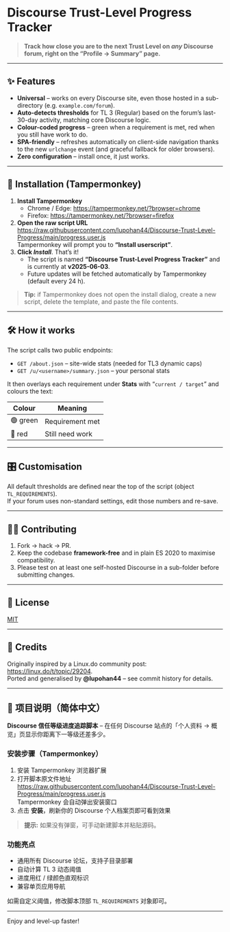 # Discourse Trust-Level Progress Tracker

> **Track how close you are to the next Trust Level on _any_ Discourse forum, right on the “Profile → Summary” page.**

---

## ✨ Features
- **Universal** – works on every Discourse site, even those hosted in a sub-directory (e.g. `example.com/forum`).  
- **Auto-detects thresholds** for TL 3 (Regular) based on the forum’s last-30-day activity, matching core Discourse logic.  
- **Colour-coded progress** – green when a requirement is met, red when you still have work to do.  
- **SPA-friendly** – refreshes automatically on client-side navigation thanks to the new `urlchange` event (and graceful fallback for older browsers).  
- **Zero configuration** – install once, it just works.

---

## 🚀 Installation (Tampermonkey)

1. **Install Tampermonkey**  
   - Chrome / Edge: <https://tampermonkey.net/?browser=chrome>  
   - Firefox: <https://tampermonkey.net/?browser=firefox>
2. **Open the raw script URL**  
   <https://raw.githubusercontent.com/lupohan44/Discourse-Trust-Level-Progress/main/progress.user.js>  
   Tampermonkey will prompt you to **“Install userscript”**.  
3. **Click _Install_**. That’s it!  
   - The script is named **“Discourse Trust-Level Progress Tracker”** and is currently at **v2025-06-03**.  
   - Future updates will be fetched automatically by Tampermonkey (default every 24 h).

> **Tip:** if Tampermonkey does not open the install dialog, create a new script, delete the template, and paste the file contents.

---

## 🛠 How it works

The script calls two public endpoints:

- `GET /about.json` – site-wide stats (needed for TL3 dynamic caps)  
- `GET /u/<username>/summary.json` – your personal stats  

It then overlays each requirement under **Stats** with “`current / target`” and colours the text:

| Colour | Meaning |
| ------ | ------- |
| 🟢 green | Requirement met |
| 🔴 red   | Still need work |

---

## 🎛 Customisation

All default thresholds are defined near the top of the script (object `TL_REQUIREMENTS`).  
If your forum uses non-standard settings, edit those numbers and re-save.

---

## 🧑‍💻 Contributing

1. Fork -> hack -> PR.  
2. Keep the codebase **framework-free** and in plain ES 2020 to maximise compatibility.  
3. Please test on at least one self-hosted Discourse in a sub-folder before submitting changes.

---

## 📜 License

[MIT](LICENSE)

---

## 🙏 Credits

Originally inspired by a Linux.do community post: <https://linux.do/t/topic/29204>.  
Ported and generalised by **@lupohan44** – see commit history for details.

---

## 📑 项目说明（简体中文）

**Discourse 信任等级进度追踪脚本** – 在任何 Discourse 站点的「个人资料 → 概览」页显示你距离下一等级还差多少。

### 安装步骤（Tampermonkey）

1. 安装 Tampermonkey 浏览器扩展  
2. 打开脚本原文件地址  
   <https://raw.githubusercontent.com/lupohan44/Discourse-Trust-Level-Progress/main/progress.user.js>  
   Tampermonkey 会自动弹出安装窗口  
3. 点击 **安装**，刷新你的 Discourse 个人档案页即可看到效果

> **提示:** 如果没有弹窗，可手动新建脚本并粘贴源码。

### 功能亮点
- 通用所有 Discourse 论坛，支持子目录部署
- 自动计算 TL 3 动态阈值
- 进度用红 / 绿颜色直观标识
- 兼容单页应用导航

如需自定义阈值，修改脚本顶部 `TL_REQUIREMENTS` 对象即可。

---

Enjoy and level-up faster!
